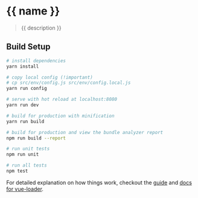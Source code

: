 # {{ name }}

> {{ description }}

## Build Setup

``` bash
# install dependencies
yarn install

# copy local config (!important)
# cp src/env/config.js src/env/config.local.js
yarn run config

# serve with hot reload at localhost:8080
yarn run dev

# build for production with minification
yarn run build

# build for production and view the bundle analyzer report
npm run build --report

# run unit tests
npm run unit

# run all tests
npm test
```

For detailed explanation on how things work, checkout the [guide](http://vuejs-templates.github.io/webpack/) and [docs for vue-loader](http://vuejs.github.io/vue-loader).
